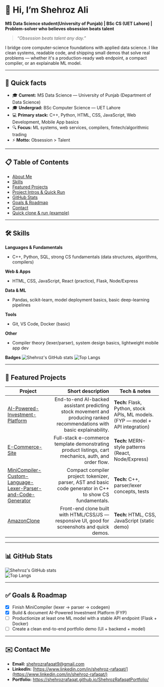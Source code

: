 
# 👋 Hi, I’m Shehroz Ali
**MS Data Science student(University of Punjab) | BSc CS (UET Lahore) | Problem-solver who believes obsession beats talent**

> _“Obsession beats talent any day.”_

I bridge core computer-science foundations with applied data science. I like clean systems, readable code, and shipping small demos that solve real problems — whether it's a production-ready web endpoint, a compact compiler, or an explainable ML model.

---

## 🔭 Quick facts
- 🎓 **Current:** MS Data Science — University of Punjab (Department of Data Science)  
- 🎓 **Undergrad:** BSc Computer Science — UET Lahore  
- 💻 **Primary stack:** C++, Python, HTML, CSS, JavaScript, Web Development, Mobile App basics  
- 🔍 **Focus:** ML systems, web services, compilers, fintech/algorithmic trading  
- ⚡ **Motto:** Obsession > Talent

---

## 📋 Table of Contents
- [About Me](#-hi-im-shehroz-ali)  
- [Skills](#-skills)  
- [Featured Projects](#-featured-projects)  
- [Project Intros & Quick Run](#-project-intros--quick-run)  
- [GitHub Stats](#-github-stats)  
- [Goals & Roadmap](#-goals--roadmap)  
- [Contact](#-contact)  
- [Quick clone & run (example)](#-quick-clone--run-example)

---

## 🛠️ Skills
**Languages & Fundamentals**
- C++, Python, SQL, strong CS fundamentals (data structures, algorithms, compilers)

**Web & Apps**
- HTML, CSS, JavaScript, React (practice), Flask, Node/Express

**Data & ML**
- Pandas, scikit-learn, model deployment basics, basic deep-learning pipelines

**Tools**
- Git, VS Code, Docker (basic)

**Other**
- Compiler theory (lexer/parser), system design basics, lightweight mobile app dev

**Badges**
![Shehroz's GitHub stats](https://github-readme-stats-yourname.vercel.app/api?username=ShehrozRafaqat&show_icons=true&count_private=true&theme=radical)
![Top Langs](https://github-readme-stats-yourname.vercel.app/api/top-langs/?username=ShehrozRafaqat&layout=compact&count_private=true)


---

## 📂 Featured Projects

| Project | Short description | Tech & notes |
|---|---:|---|
| [AI-Powered-Investment-Platform](https://github.com/ShehrozRafaqat/AI-Powered-Investment-Platform.git) | End-to-end AI-backed assistant predicting stock movement and producing ranked recommendations with basic explainability. | **Tech:** Flask, Python, stock APIs, ML models. (FYP — model + API integration) |
| [E-Commerce-Site](https://github.com/ShehrozRafaqat/E-Commerce-Site.git) | Full-stack e-commerce template demonstrating product listings, cart mechanics, auth, and order flow. | **Tech:** MERN-style patterns (React, Node/Express) |
| [MiniCompiler-Custom-Language-Lexer-Parser-and-Code-Generator](https://github.com/ShehrozRafaqat/MiniCompiler-Custom-Language-Lexer-Parser-and-Code-Generator.git) | Compact compiler project: tokenizer, parser, AST and basic code generator in C++ to show CS fundamentals. | **Tech:** C++, parser/lexer concepts, tests |
| [AmazonClone](https://github.com/ShehrozRafaqat/AmazonClone.git) | Front-end clone built with HTML/CSS/JS — responsive UI, good for screenshots and quick demos. | **Tech:** HTML, CSS, JavaScript (static demo) |

---

## 📊 GitHub Stats
![Shehroz's GitHub stats](https://github-readme-stats.vercel.app/api?username=ShehrozRafaqat&show_icons=true&count_private=true&theme=radical)  
![Top Langs](https://github-readme-stats.vercel.app/api/top-langs/?username=ShehrozRafaqat&layout=compact)

---

## ✅ Goals & Roadmap
- [x] Finish MiniCompiler (lexer → parser → codegen)  
- [x] Build & document AI-Powered Investment Platform (FYP)  
- [ ] Productionize at least one ML model with a stable API endpoint (Flask + Docker)  
- [ ] Create a clean end-to-end portfolio demo (UI + backend + model)

---

## ✉️ Contact Me
- **Email:** [shehrozrafaqat9@gmail.com](mailto:shehrozrafaqat9@gmail.com)  
- **LinkedIn:** [https://www.linkedin.com/in/shehroz-rafaqat/](https://www.linkedin.com/in/shehroz-rafaqat/)  
- **Portfolio:** https://shehrozrafaqat.github.io/ShehrozRafaqatPortfolio/
